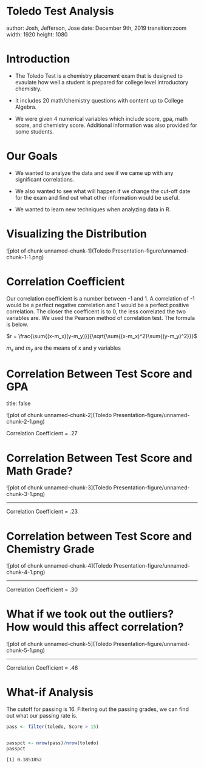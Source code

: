 
Toledo Test Analysis
========================================================
author: Josh, Jefferson, Jose
date: December 9th, 2019
transition:zoom
width: 1920
height: 1080


Introduction
========================================================

- The Toledo Test is a chemistry placement exam that is designed to evaulate how well a student is prepared for college level introductory chemistry.

- It includes 20 math/chemistry questions with content up to College Algebra.

- We were given 4 numerical variables which include score, gpa, math score, and chemistry score. Additional
information was also provided for some students.



Our Goals
========================================================

- We wanted to analyze the data and see if we came up with any significant correlations. 

- We also wanted to see what will happen if we change the cut-off date for the exam and find out what other information would be useful.

- We wanted to learn new techniques when analyzing data in R.



Visualizing the Distribution
========================================================


![plot of chunk unnamed-chunk-1](Toledo Presentation-figure/unnamed-chunk-1-1.png)






Correlation Coefficient 
========================================================


<large> Our correlation coefficient is a number between -1 and 1. A correlation of -1 would be a perfect negative correlation and 1 would be a perfect positive correlation. The closer the coefficent is to 0, the less correlated the two variables are. We used the Pearson method of correlation test. The formula is below. </large>

$r = \frac{\sum{(x-m_x)(y-m_y)}}{\sqrt{\sum{(x-m_x)^2}\sum{(y-m_y)^2}}}$

$m_x$ and $m_y$ are the means of x and y variables



Correlation Between Test Score and GPA
========================================================
title: false

![plot of chunk unnamed-chunk-2](Toledo Presentation-figure/unnamed-chunk-2-1.png)


Correlation Coefficient = .27




Correlation Between Test Score and Math Grade?
========================================================

![plot of chunk unnamed-chunk-3](Toledo Presentation-figure/unnamed-chunk-3-1.png)
***

Correlation Coefficient = .23



Correlation between Test Score and Chemistry Grade
========================================================

![plot of chunk unnamed-chunk-4](Toledo Presentation-figure/unnamed-chunk-4-1.png)
***

Correlation Coefficient = .30

What if we took out the outliers? How would this affect correlation?
========================================================

![plot of chunk unnamed-chunk-5](Toledo Presentation-figure/unnamed-chunk-5-1.png)
***

Correlation Coefficient = .46


What-if Analysis
========================================================

The cutoff for passing is 16.
Filtering out the passing grades, we can find out what our passing rate is.


```r
pass <- filter(toledo, Score > 15)


passpct <- nrow(pass)/nrow(toledo)
passpct
```

```
[1] 0.1851852
```
